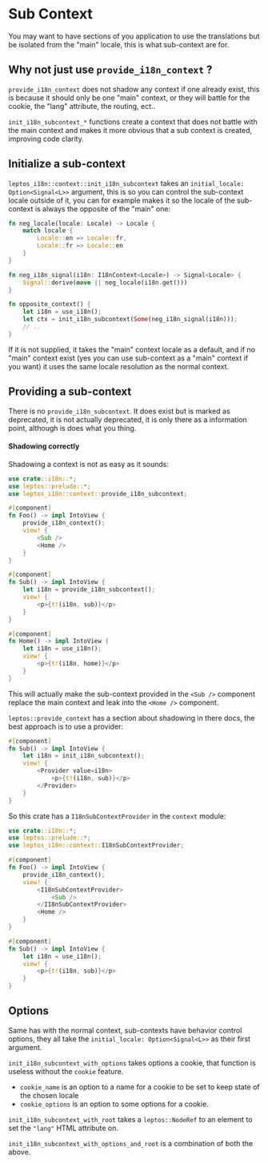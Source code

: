 # Sub Context

You may want to have sections of you application to use the translations but be isolated from the "main" locale, this is what sub-context are for.

## Why not just use `provide_i18n_context` ?

`provide_i18n_context` does not shadow any context if one already exist,
this is because it should only be one "main" context, or they will battle for the cookie, the "lang" attribute, the routing, ect..

`init_i18n_subcontext_*` functions create a context that does not battle with the main context and makes it more obvious that a sub context is created, improving code clarity.

## Initialize a sub-context

`leptos_i18n::context::init_i18n_subcontext` takes an `initial_locale: Option<Signal<L>>` argument, this is so you can control the sub-context locale outside of it, you can for example makes it so the locale of the sub-context is always the opposite of the "main" one:

```rust
fn neg_locale(locale: Locale) -> Locale {
    match locale {
        Locale::en => Locale::fr,
        Locale::fr => Locale::en
    }
}

fn neg_i18n_signal(i18n: I18nContext<Locale>) -> Signal<Locale> {
    Signal::derive(move || neg_locale(i18n.get()))
}

fn opposite_context() {
    let i18n = use_i18n();
    let ctx = init_i18n_subcontext(Some(neg_i18n_signal(i18n)));
    // ..
}
```

If it is not supplied, it takes the "main" context locale as a default, and if no "main" context exist (yes you can use sub-context as a "main" context if you want) it uses the same locale resolution as the normal context.

## Providing a sub-context

There is no `provide_i18n_subcontext`. It does exist but is marked as deprecated, it is not actually deprecated, it is only there as a information point, although is does what you thing.

#### Shadowing correctly

Shadowing a context is not as easy as it sounds:

```rust
use crate::i18n::*;
use leptos::prelude::*;
use leptos_i18n::context::provide_i18n_subcontext;

#[component]
fn Foo() -> impl IntoView {
    provide_i18n_context();
    view! {
        <Sub />
        <Home />
    }
}

#[component]
fn Sub() -> impl IntoView {
    let i18n = provide_i18n_subcontext();
    view! {
        <p>{t!(i18n, sub)}</p>
    }
}

#[component]
fn Home() -> impl IntoView {
    let i18n = use_i18n();
    view! {
        <p>{t!(i18n, home)}</p>
    }
}
```

This will actually make the sub-context provided in the `<Sub />` component replace the main context and leak into the `<Home />` component.

`leptos::provide_context` has a section about shadowing in there docs, the best approach is to use a provider:

```rust
#[component]
fn Sub() -> impl IntoView {
    let i18n = init_i18n_subcontext();
    view! {
        <Provider value=i18n>
            <p>{t!(i18n, sub)}</p>
        </Provider>
    }
}
```

So this crate has a `I18nSubContextProvider` in the `context` module:

```rust
use crate::i18n::*;
use leptos::prelude::*;
use leptos_i18n::context::I18nSubContextProvider;

#[component]
fn Foo() -> impl IntoView {
    provide_i18n_context();
    view! {
        <I18nSubContextProvider>
            <Sub />
        </I18nSubContextProvider>
        <Home />
    }
}

#[component]
fn Sub() -> impl IntoView {
    let i18n = use_i18n();
    view! {
        <p>{t!(i18n, sub)}</p>
    }
}
```

## Options

Same has with the normal context, sub-contexts have behavior control options, they all take the `initial_locale: Option<Signal<L>>` as their first argument.

`init_i18n_subcontext_with_options` takes options a cookie,
that function is useless without the `cookie` feature.

- `cookie_name` is an option to a name for a cookie to be set to keep state of the chosen locale
- `cookie_options` is an option to some options for a cookie.

`init_i18n_subcontext_with_root` takes a `leptos::NodeRef` to an element to set the `"lang"` HTML attribute on.

`init_i18n_subcontext_with_options_and_root` is a combination of both the above.
